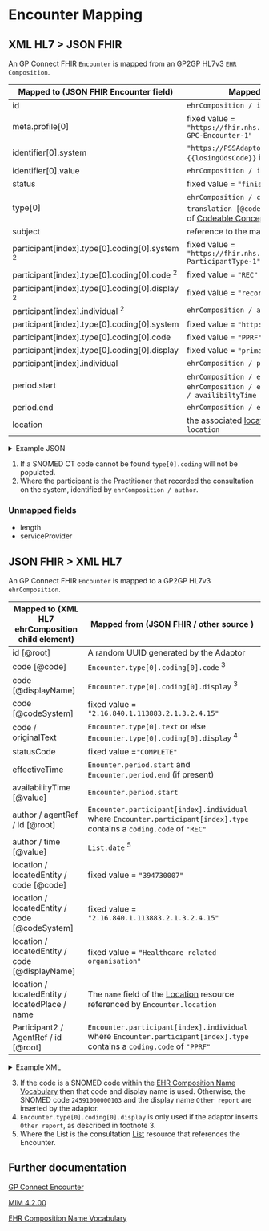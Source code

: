 # Encounter Mapping

## XML HL7 > JSON FHIR

An GP Connect FHIR `Encounter` is mapped from an GP2GP HL7v3 `EHR Composition`.

| Mapped to (JSON FHIR Encounter field)                        | Mapped from (XML HL7 / other source)                                                                                                                                                        |
|--------------------------------------------------------------|---------------------------------------------------------------------------------------------------------------------------------------------------------------------------------------------|
| id                                                           | `ehrComposition / id \[@root]`                                                                                                                                                              |
| meta.profile\[0]                                             | fixed value = `"https://fhir.nhs.uk/STU3/StructureDefinition/CareConnect-GPC-Encounter-1"`                                                                                                  |
| identifier\[0].system                                        | `"https://PSSAdaptor/{{losingOdsCode}}"` - where the `{{losingOdsCode}}` is the ODS code of the losing practice                                                                             |
| identifier\[0].value                                         | `ehrComposition / id \[@root]`                                                                                                                                                              |
| status                                                       | fixed value = `"finished"`                                                                                                                                                                  |
| type\[0]                                                     | `ehrComposition / code [@code]` or `ehrCompostion / code / translation [@code]` <sup>1</sup> as described in the XML > FHIR section of [Codeable Concept](../codeable%20concept/README.md)  |
| subject                                                      | reference to the mapped [Patient](../patient/README.md)                                                                                                                                     |
| participant\[index].type\[0].coding\[0].system <sup>2</sup>  | fixed value = `"https://fhir.nhs.uk/STU3/CodeSystem/GPConnect-ParticipantType-1"`                                                                                                           |
| participant\[index].type\[0].coding\[0].code <sup>2</sup>    | fixed value = `"REC"`                                                                                                                                                                       |
| participant\[index].type\[0].coding\[0].display <sup>2</sup> | fixed value = `"recorder"`                                                                                                                                                                  |
| participant\[index].individual <sup>2</sup>                  | `ehrComposition / author / agentRef / id [@root]`                                                                                                                                           |
| participant\[index].type\[0].coding\[0].system               | fixed value = `"http://hl7.org/fhir/v3/ParticipationType"`                                                                                                                                  |
| participant\[index].type\[0].coding\[0].code                 | fixed value = `"PPRF"`                                                                                                                                                                      |
| participant\[index].type\[0].coding\[0].display              | fixed value = `"primary performer"`                                                                                                                                                         |
| participant\[index].individual                               | `ehrComposition / participant2[0] / AgentRef / id [@root] `                                                                                                                                 |
| period.start                                                 | `ehrComposition / effectiveTime / center` or else  `ehrComposition / effectiveTime / low` or else `ehrComposition / availibiltyTime`                                                        |
| period.end                                                   | `ehrComposition / effectiveTime / high`                                                                                                                                                     |           
| location                                                     | the associated [location](../locations/README.md) identified by `ehrComposition / location`                                                                                                 |

<details>
    <summary>Example JSON</summary>

```
 {
    "resource": {
        "resourceType": "Encounter",
        "id": "9FB8560B-A7FF-4F04-9E0B-CFBB4D0AF4E9",
        "meta": {
            "profile": [
                "https://fhir.nhs.uk/STU3/StructureDefinition/CareConnect-GPC-Encounter-1"
            ]
        },
        "identifier": [
            {
                "system": "https://PSSAdaptor/D5445",
                "value": "9FB8560B-A7FF-4F04-9E0B-CFBB4D0AF4E9"
            }
        ],
        "status": "finished",
        "type": [
            {
                "coding": [
                    {
                        "system": "http://snomed.info/sct",
                        "code": "24561000000109",
                        "display": "A+E report"
                    }
                ],
                "text": "GP Surgery"
            }
        ],
        "subject": {
            "reference": "Patient/cacf81fd-cb4c-49de-af29-d6968f4de978"
        },
        "participant": [
            {
                "type": [
                    {
                        "coding": [
                            {
                                "system": "https://fhir.nhs.uk/STU3/CodeSystem/GPConnect-ParticipantType-1",
                                "code": "REC",
                                "display": "recorder"
                            }
                        ]
                    }
                ],
                "individual": {
                    "reference": "Practitioner/2E86E940-9011-11EC-B1E5-0800200C9A66"
                }
            },
            {
                "type": [
                    {
                        "coding": [
                            {
                                "system": "http://hl7.org/fhir/v3/ParticipationType",
                                "code": "PPRF",
                                "display": "primary performer"
                            }
                        ]
                    }
                ],
                "individual": {
                    "reference": "Practitioner/70555A33-0550-405D-BB67-E9805440B38C"
                }
            }
        ],
        "period": {
            "start": "2010-01-13T15:20:00+00:00",
            "end": "2010-01-13T15:20:00+00:00"
        },
        "location": [
            {
                "location": {
                    "reference": "Location/5E54EFE1-70E8-433D-AB36-F62EC443E5C2"
                }
            }
        ]
    }
}

```
</details>

1. If a SNOMED CT code cannot be found `type[0].coding` will not be populated.
2. Where the participant is the Practitioner that recorded the consultation on the system, identified by `ehrComposition / author`.  

### Unmapped fields

- length
- serviceProvider

## JSON FHIR > XML HL7
An GP Connect FHIR `Encounter` is mapped to a GP2GP HL7v3 `ehrComposition`.  

| Mapped to (XML HL7 ehrComposition child element) | Mapped from (JSON FHIR / other source )                                                                                   |
|--------------------------------------------------|---------------------------------------------------------------------------------------------------------------------------|
| id \[@root]                                      | A random UUID generated by the Adaptor                                                                                    |
| code \[@code]                                    | `Encounter.type[0].coding[0].code` <sup>3</sup>                                                                           |
| code \[@displayName]                             | `Encounter.type[0].coding[0].display` <sup>3</sup>                                                                        |
| code \[@codeSystem]                              | fixed value = `"2.16.840.1.113883.2.1.3.2.4.15"`                                                                          |
| code / originalText                              | `Encounter.type[0].text` or else `Encounter.type[0].coding[0].display` <sup>4</sup>                                       |
| statusCode                                       | fixed value =`"COMPLETE"`                                                                                                 |
| effectiveTime                                    | `Enounter.period.start` and `Encounter.period.end` (if present)                                                           |
| availabilityTime \[@value]                       | `Encounter.period.start`                                                                                                  |
| author / agentRef / id \[@root]                  | `Encounter.participant[index].individual` where `Encounter.participant[index].type` contains a `coding.code` of `"REC"`   | 
| author / time \[@value]                          | `List.date` <sup>5</sup>                                                                                                  |
| location / locatedEntity / code \[@code]         | fixed value = `"394730007"`                                                                                               |
| location / locatedEntity / code \[@codeSystem]   | fixed value = `"2.16.840.1.113883.2.1.3.2.4.15"`                                                                          |
| location / locatedEntity / code \[@displayName]  | fixed value = `"Healthcare related organisation"`                                                                         |
| location / locatedEntity / locatedPlace / name   | The `name` field of the [Location](../locations/README.md) resource referenced by `Encounter.location`                    |
| Participant2 / AgentRef / id \[@root]            | `Encounter.participant[index].individual` where `Encounter.participant[index].type` contains a `coding.code` of `"PPRF"`  | 


<details>
    <summary>Example XML</summary>

```
<ehrComposition classCode=\"COMPOSITION\" moodCode=\"EVN\">
    <id root=\"4BBABD06-93E2-4E87-9345-9B1171AC576F\" />
    <code code=\"24591000000103\" displayName=\"Other report\" codeSystem=\"2.16.840.1.113883.2.1.3.2.4.15\">
        <originalText>Surgery Consultation</originalText>
    </code>
    <statusCode code=\"COMPLETE\" />
    <effectiveTime>
        <low value=\"20190328103000\"/><high value=\"20190328103800\"/>
    </effectiveTime>
    <availabilityTime value=\"20190328103000\"/>
    <author typeCode=\"AUT\" contextControlCode=\"OP\">
        <time value=\"20190328103000\" />
        <agentRef classCode=\"AGNT\">
            <id root=\"4ED3292E-EC9E-400D-84D2-758CCDEA40A4\" />
        </agentRef>
    </author>
    <location typeCode="LOC">
        <locatedEntity classCode="LOCE">
            <code code="394730007" codeSystem="2.16.840.1.113883.2.1.3.2.4.15" displayName="Healthcare related organisation" />
            <locatedPlace classCode="PLC" determinerCode="INSTANCE">
                <name>Example location</name>
            </locatedPlace>
        </locatedEntity>
    </location>
    <Participant2 typeCode=\"PRF\" contextControlCode=\"OP\">
        <agentRef classCode=\"AGNT\">
            <id root=\"4ED3292E-EC9E-400D-84D2-758CCDEA40A4\"/>
        </agentRef>
    </Participant2>
    <component typeCode=\"COMP\">

    ...

    </component>
</ehrComposition>
```
</details>

3. If the code is a SNOMED code within the [EHR Composition Name Vocabulary](https://data.developer.nhs.uk/dms/mim/6.3.01/Vocabulary/EhrCompositionName.htm)
then that code and display name is used. Otherwise, the SNOMED code `24591000000103` and the display name `Other report` are inserted by the adaptor.
4. `Encounter.type[0].coding[0].display` is only used if the adaptor inserts `Other report`, as described in footnote 3.
5. Where the List is the consultation [List](../list/README.md) resource that references the Encounter.

## Further documentation

[GP Connect Encounter](https://developer.nhs.uk/apis/gpconnect-1-6-0/accessrecord_structured_development_encounter.html)

[MIM 4.2.00](https://data.developer.nhs.uk/dms/mim/4.2.00/Index.htm) 

[EHR Composition Name Vocabulary](https://data.developer.nhs.uk/dms/mim/6.3.01/Vocabulary/EhrCompositionName.htm)
